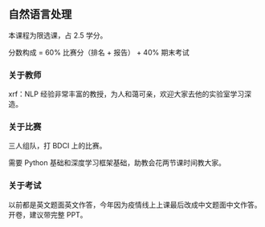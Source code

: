 ## 自然语言处理

本课程为限选课，占 2.5 学分。

分数构成 = 60% 比赛分（排名 + 报告） + 40% 期末考试

### 关于教师

xrf：NLP 经验非常丰富的教授，为人和蔼可亲，欢迎大家去他的实验室学习深造。

### 关于比赛

三人组队，打 BDCI 上的比赛。

需要 Python 基础和深度学习框架基础，助教会花两节课时间教大家。

### 关于考试

以前都是英文题面英文作答，今年因为疫情线上上课最后改成中文题面中文作答。开卷，建议带完整 PPT。



